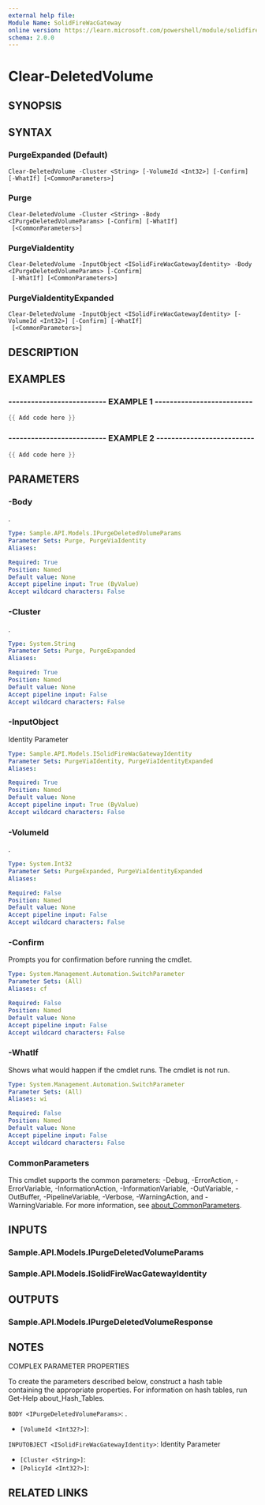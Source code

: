 ```yaml
---
external help file:
Module Name: SolidFireWacGateway
online version: https://learn.microsoft.com/powershell/module/solidfirewacgateway/clear-deletedvolume
schema: 2.0.0
---
```


# Clear-DeletedVolume

## SYNOPSIS


## SYNTAX

### PurgeExpanded (Default)
```
Clear-DeletedVolume -Cluster <String> [-VolumeId <Int32>] [-Confirm] [-WhatIf] [<CommonParameters>]
```

### Purge
```
Clear-DeletedVolume -Cluster <String> -Body <IPurgeDeletedVolumeParams> [-Confirm] [-WhatIf]
 [<CommonParameters>]
```

### PurgeViaIdentity
```
Clear-DeletedVolume -InputObject <ISolidFireWacGatewayIdentity> -Body <IPurgeDeletedVolumeParams> [-Confirm]
 [-WhatIf] [<CommonParameters>]
```

### PurgeViaIdentityExpanded
```
Clear-DeletedVolume -InputObject <ISolidFireWacGatewayIdentity> [-VolumeId <Int32>] [-Confirm] [-WhatIf]
 [<CommonParameters>]
```

## DESCRIPTION


## EXAMPLES

### -------------------------- EXAMPLE 1 --------------------------
```powershell
{{ Add code here }}
```



### -------------------------- EXAMPLE 2 --------------------------
```powershell
{{ Add code here }}
```



## PARAMETERS

### -Body
.

```yaml
Type: Sample.API.Models.IPurgeDeletedVolumeParams
Parameter Sets: Purge, PurgeViaIdentity
Aliases:

Required: True
Position: Named
Default value: None
Accept pipeline input: True (ByValue)
Accept wildcard characters: False
```

### -Cluster
.

```yaml
Type: System.String
Parameter Sets: Purge, PurgeExpanded
Aliases:

Required: True
Position: Named
Default value: None
Accept pipeline input: False
Accept wildcard characters: False
```

### -InputObject
Identity Parameter

```yaml
Type: Sample.API.Models.ISolidFireWacGatewayIdentity
Parameter Sets: PurgeViaIdentity, PurgeViaIdentityExpanded
Aliases:

Required: True
Position: Named
Default value: None
Accept pipeline input: True (ByValue)
Accept wildcard characters: False
```

### -VolumeId
.

```yaml
Type: System.Int32
Parameter Sets: PurgeExpanded, PurgeViaIdentityExpanded
Aliases:

Required: False
Position: Named
Default value: None
Accept pipeline input: False
Accept wildcard characters: False
```

### -Confirm
Prompts you for confirmation before running the cmdlet.

```yaml
Type: System.Management.Automation.SwitchParameter
Parameter Sets: (All)
Aliases: cf

Required: False
Position: Named
Default value: None
Accept pipeline input: False
Accept wildcard characters: False
```

### -WhatIf
Shows what would happen if the cmdlet runs.
The cmdlet is not run.

```yaml
Type: System.Management.Automation.SwitchParameter
Parameter Sets: (All)
Aliases: wi

Required: False
Position: Named
Default value: None
Accept pipeline input: False
Accept wildcard characters: False
```

### CommonParameters
This cmdlet supports the common parameters: -Debug, -ErrorAction, -ErrorVariable, -InformationAction, -InformationVariable, -OutVariable, -OutBuffer, -PipelineVariable, -Verbose, -WarningAction, and -WarningVariable. For more information, see [about_CommonParameters](http://go.microsoft.com/fwlink/?LinkID=113216).

## INPUTS

### Sample.API.Models.IPurgeDeletedVolumeParams

### Sample.API.Models.ISolidFireWacGatewayIdentity

## OUTPUTS

### Sample.API.Models.IPurgeDeletedVolumeResponse

## NOTES

COMPLEX PARAMETER PROPERTIES

To create the parameters described below, construct a hash table containing the appropriate properties. For information on hash tables, run Get-Help about_Hash_Tables.


`BODY <IPurgeDeletedVolumeParams>`: .
  - `[VolumeId <Int32?>]`: 

`INPUTOBJECT <ISolidFireWacGatewayIdentity>`: Identity Parameter
  - `[Cluster <String>]`: 
  - `[PolicyId <Int32?>]`: 

## RELATED LINKS

